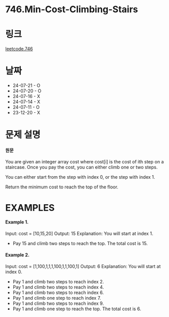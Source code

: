 # 746.Min-Cost-Climbing-Stairs

# 링크
[leetcode.746](https://leetcode.com/problems/min-cost-climbing-stairs/?envType=study-plan-v2&envId=leetcode-75)

# 날짜
* 24-07-21 - O
* 24-07-20 - O
* 24-07-16 - X
* 24-07-14 - X
* 24-07-11 - O
* 23-12-20 - X

# 문제 설명
#### 원문


You are given an integer array cost where cost[i] is the cost of ith step on a staircase. Once you pay the cost, you can either climb one or two steps.

You can either start from the step with index 0, or the step with index 1.

Return the minimum cost to reach the top of the floor.


# EXAMPLES
#### Example 1.


Input: cost = [10,15,20]
Output: 15
Explanation: You will start at index 1.
- Pay 15 and climb two steps to reach the top.
The total cost is 15.


#### Example 2.


Input: cost = [1,100,1,1,1,100,1,1,100,1]
Output: 6
Explanation: You will start at index 0.
- Pay 1 and climb two steps to reach index 2.
- Pay 1 and climb two steps to reach index 4.
- Pay 1 and climb two steps to reach index 6.
- Pay 1 and climb one step to reach index 7.
- Pay 1 and climb two steps to reach index 9.
- Pay 1 and climb one step to reach the top.
The total cost is 6.